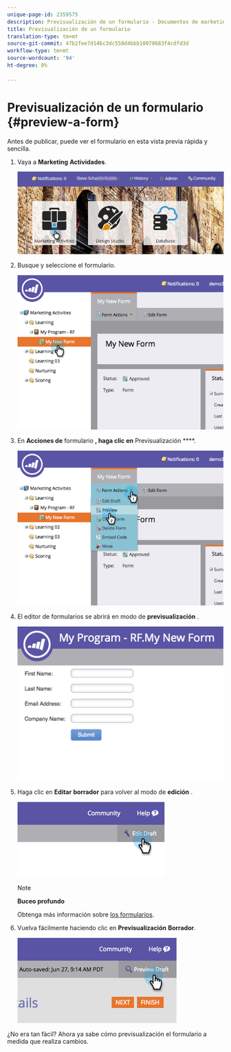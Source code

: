 ```yaml
---
unique-page-id: 2359575
description: Previsualización de un formulario - Documentos de marketing - Documentación del producto
title: Previsualización de un formulario
translation-type: tm+mt
source-git-commit: 47b2fee7d146c3dc558d4bbb10070683f4cdfd3d
workflow-type: tm+mt
source-wordcount: '94'
ht-degree: 0%

---
```



# Previsualización de un formulario {#preview-a-form}

Antes de publicar, puede ver el formulario en esta vista previa rápida y sencilla.

1. Vaya a **Marketing** **Actividades**.

   ![](assets/login-marketing-activities-6.png)

1. Busque y seleccione el formulario.

   ![](assets/image2014-9-15-17-3a45-3a51.png)

1. En **Acciones de** formulario **, haga clic en** Previsualización ****.

   ![](assets/image2014-9-15-17-3a46-3a9.png)

1. El editor de formularios se abrirá en modo de **previsualización** .

   ![](assets/image2014-9-15-17-3a46-3a17.png)

1. Haga clic en **Editar** **borrador** para volver al modo de **edición** .

   ![](assets/image2014-9-15-17-3a46-3a37.png)

   >[!NOTE]
   >
   >**Buceo profundo**
   >
   >
   >Obtenga más información sobre [los formularios](http://docs.marketo.com/display/docs/forms).

1. Vuelva fácilmente haciendo clic en **Previsualización** **Borrador**.

   ![](assets/image2014-9-15-17-3a46-3a45.png)

¿No era tan fácil? Ahora ya sabe cómo previsualización el formulario a medida que realiza cambios.
